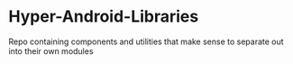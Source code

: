 # Hyper-Android-Libraries
Repo containing components and utilities that make sense to separate out into their own modules
